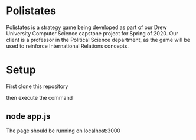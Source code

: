 # Polistates
Polistates is a strategy game being developed as part of our Drew University Computer Science capstone project
 for Spring of 2020. Our client is a professor in the Political Science department, as the game will be used to reinforce International Relations concepts.

# Setup

First clone this repository

then execute the command

## node app.js

The page should be running on localhost:3000